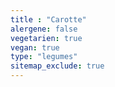 ```yaml
---
title : "Carotte"
alergene: false
vegetarien: true
vegan: true
type: "legumes"
sitemap_exclude: true
--- 
```

